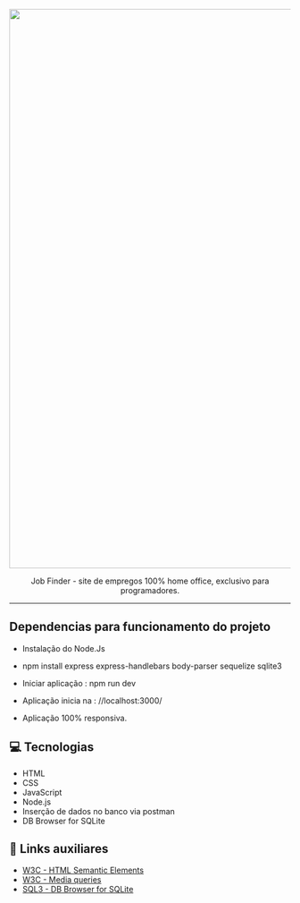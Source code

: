 <p align="center">
    <img width="1000" src="https://i.imgur.com/85itJQc.png"

-------
<p align="center">
    Job Finder - site de empregos 100% home office, exclusivo para programadores.

-------

##  Dependencias para funcionamento do projeto

 - Instalação do Node.Js
 
 -  npm install express express-handlebars body-parser sequelize sqlite3
 
 - Iniciar aplicação : npm run dev
 
 - Aplicação inicia na :  //localhost:3000/ 
    
 - Aplicação 100% responsiva.
 
## 💻 Tecnologias
- HTML
- CSS
- JavaScript
- Node.js
- Inserção de dados no banco via postman
- DB Browser for SQLite

## 🔗 Links auxiliares

- [W3C - HTML Semantic Elements](https://www.w3schools.com/html/html5_semantic_elements.asp)
- [W3C - Media queries ](https://www.w3schools.com/css/css3_mediaqueries.asp)
- [SQL3 - DB Browser for SQLite](https://sqlitebrowser.org/)
 
